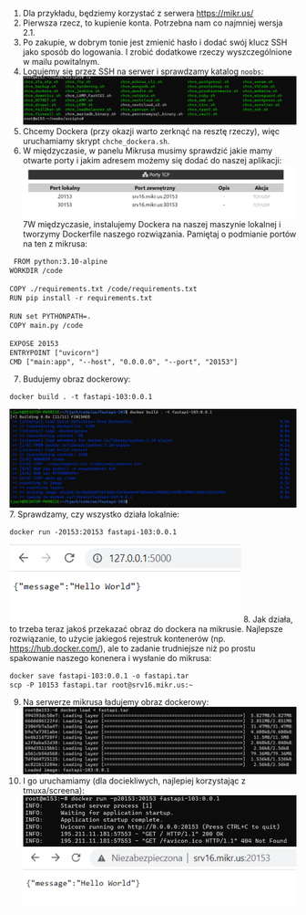 1. Dla przykładu, będziemy korzystać z serwera https://mikr.us/
2. Pierwsza rzecz, to kupienie konta. Potrzebna nam co najmniej wersja 2.1.
3. Po zakupie, w dobrym tonie jest zmienić hasło i dodać swój klucz SSH jako sposób do logowania. I zrobić dodatkowe rzeczy wyszczególnione w mailu powitalnym.
4. Logujemy się przez SSH na serwer i sprawdzamy katalog `noobs`:
![img.png](img.png)
5. Chcemy Dockera (przy okazji warto zerknąć na resztę rzeczy), więc uruchamiamy skrypt `chche_dockera.sh`.
6. W międzyczasie, w panelu Mikrusa musimy sprawdzić jakie mamy otwarte porty i jakim adresem możemy się dodać do naszej aplikacji:
![img_3.png](img_3.png)
7W międzyczasie, instalujemy Dockera na naszej maszynie lokalnej i tworzymy Dockerfile naszego rozwiązania. Pamiętaj o podmianie portów na ten z mikrusa:
``` 
 FROM python:3.10-alpine
WORKDIR /code

COPY ./requirements.txt /code/requirements.txt
RUN pip install -r requirements.txt

RUN set PYTHONPATH=.
COPY main.py /code

EXPOSE 20153
ENTRYPOINT ["uvicorn"]
CMD ["main:app", "--host", "0.0.0.0", "--port", "20153"]
```
7. Budujemy obraz dockerowy: 
``` 
docker build . -t fastapi-103:0.0.1
```
![img_1.png](img_1.png)
7. Sprawdzamy, czy wszystko działa lokalnie:
``` 
docker run -20153:20153 fastapi-103:0.0.1
```
![img_2.png](img_2.png) 
8. Jak działa, to trzeba teraz jakoś przekazać obraz do dockera na mikrusie. Najlepsze rozwiązanie, to użycie jakiegoś rejestruk kontenerów (np. https://hub.docker.com/), ale to zadanie trudniejsze niż po prostu spakowanie naszego konenera i wysłanie do mikrusa:
``` 
docker save fastapi-103:0.0.1 -o fastapi.tar
scp -P 10153 fastapi.tar root@srv16.mikr.us:~
```
9. Na serwerze mikrusa ładujemy obraz dockerowy:
![img_4.png](img_4.png)
10. I go uruchamiamy (dla dociekliwych, najlepiej korzystając z tmuxa/screena):
![img_5.png](img_5.png)
![img_6.png](img_6.png)